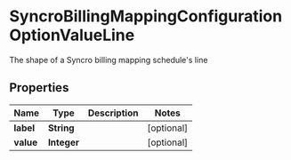 

# SyncroBillingMappingConfigurationOptionValueLine

The shape of a Syncro billing mapping schedule's line

## Properties

| Name | Type | Description | Notes |
|------------ | ------------- | ------------- | -------------|
|**label** | **String** |  |  [optional] |
|**value** | **Integer** |  |  [optional] |



